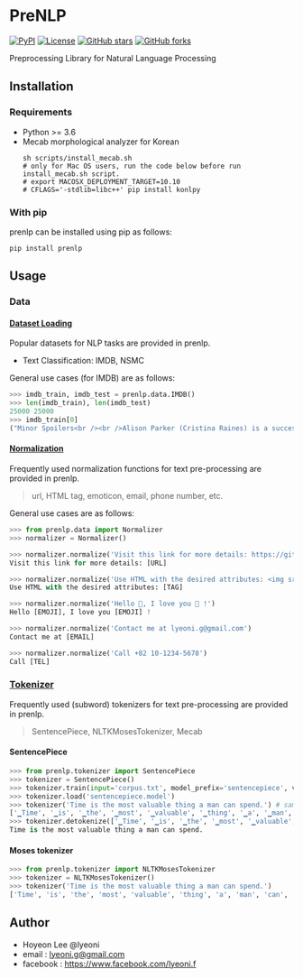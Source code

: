 # PreNLP
[![PyPI](https://img.shields.io/pypi/v/prenlp.svg?style=flat-square&color=important)](https://pypi.org/project/prenlp/)
[![License](https://img.shields.io/github/license/lyeoni/prenlp?style=flat-square)](https://github.com/lyeoni/prenlp/blob/master/LICENSE)
[![GitHub stars](https://img.shields.io/github/stars/lyeoni/prenlp?style=flat-square)](https://github.com/lyeoni/prenlp/stargazers)
[![GitHub forks](https://img.shields.io/github/forks/lyeoni/prenlp?style=flat-square&color=blueviolet)](https://github.com/lyeoni/prenlp/network/members)

Preprocessing Library for Natural Language Processing

## Installation
### Requirements
- Python >= 3.6 
- Mecab morphological analyzer for Korean
  ```
  sh scripts/install_mecab.sh
  # only for Mac OS users, run the code below before run install_mecab.sh script.
  # export MACOSX_DEPLOYMENT_TARGET=10.10
  # CFLAGS='-stdlib=libc++' pip install konlpy
  ```
    
### With pip
prenlp can be installed using pip as follows:
```
pip install prenlp
```

## Usage

### Data

#### [Dataset Loading](https://github.com/lyeoni/prenlp/blob/master/prenlp/data/dataset.py)
Popular datasets for NLP tasks are provided in prenlp.
- Text Classification: IMDB, NSMC 

General use cases (for IMDB) are as follows:
```python
>>> imdb_train, imdb_test = prenlp.data.IMDB()
>>> len(imdb_train), len(imdb_test)
25000 25000
>>> imdb_train[0]
("Minor Spoilers<br /><br />Alison Parker (Cristina Raines) is a successful top model, living with the lawyer Michael Lerman (Chris Sarandon) in his apartment. She tried to commit ...", 'pos')
```

#### [Normalization](https://github.com/lyeoni/prenlp/blob/master/prenlp/data/normalizer.py)
Frequently used normalization functions for text pre-processing are provided in prenlp.
> url, HTML tag, emoticon, email, phone number, etc.

General use cases are as follows:
```python
>>> from prenlp.data import Normalizer
>>> normalizer = Normalizer()

>>> normalizer.normalize('Visit this link for more details: https://github.com/')
Visit this link for more details: [URL]

>>> normalizer.normalize('Use HTML with the desired attributes: <img src="cat.jpg" height="100" />')
Use HTML with the desired attributes: [TAG]

>>> normalizer.normalize('Hello 🤩, I love you 💓 !')
Hello [EMOJI], I love you [EMOJI] !

>>> normalizer.normalize('Contact me at lyeoni.g@gmail.com')
Contact me at [EMAIL]

>>> normalizer.normalize('Call +82 10-1234-5678')
Call [TEL]
```

### [Tokenizer](https://github.com/lyeoni/prenlp/blob/master/prenlp/tokenizer/tokenizer.py)
Frequently used (subword) tokenizers for text pre-processing are provided in prenlp.
> SentencePiece, NLTKMosesTokenizer, Mecab

#### SentencePiece
```python
>>> from prenlp.tokenizer import SentencePiece
>>> tokenizer = SentencePiece()
>>> tokenizer.train(input='corpus.txt', model_prefix='sentencepiece', vocab_size=10000)
>>> tokenizer.load('sentencepiece.model')
>>> tokenizer('Time is the most valuable thing a man can spend.') # same with tokenizer.tokenize('Time is the most valuable thing a man can spend.')
['▁Time', '▁is', '▁the', '▁most', '▁valuable', '▁thing', '▁a', '▁man', '▁can', '▁spend', '.']
>>> tokenizer.detokenize(['▁Time', '▁is', '▁the', '▁most', '▁valuable', '▁thing', '▁a', '▁man', '▁can', '▁spend', '.'])
Time is the most valuable thing a man can spend.
```

#### Moses tokenizer
```python
>>> from prenlp.tokenizer import NLTKMosesTokenizer
>>> tokenizer = NLTKMosesTokenizer()
>>> tokenizer('Time is the most valuable thing a man can spend.')
['Time', 'is', 'the', 'most', 'valuable', 'thing', 'a', 'man', 'can', 'spend', '.']
```

## Author
- Hoyeon Lee @lyeoni
- email : lyeoni.g@gmail.com
- facebook : https://www.facebook.com/lyeoni.f
